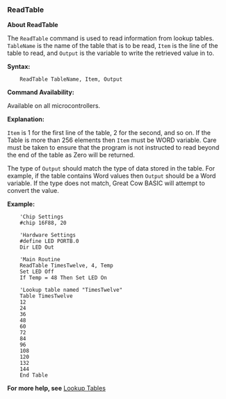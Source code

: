 <div class="section">

<div class="titlepage">

<div>

<div>

### <span id="readtable"></span>ReadTable

</div>

</div>

</div>

<span class="strong">**About ReadTable**</span>

The `ReadTable` command is used to read information from lookup tables.
`TableName` is the name of the table that is to be read, `Item` is the
line of the table to read, and `Output` is the variable to write the
retrieved value in to.

<span class="strong">**Syntax:**</span>

``` screen
    ReadTable TableName, Item, Output
```

<span class="strong">**Command Availability:**</span>

Available on all microcontrollers.

<span class="strong">**Explanation:**</span>

`Item` is 1 for the first line of the table, 2 for the second, and so
on. If the Table is more than 256 elements then `Item` must be WORD
variable. Care must be taken to ensure that the program is not
instructed to read beyond the end of the table as Zero will be returned.

The type of `Output` should match the type of data stored in the table.
For example, if the table contains Word values then `Output` should be a
Word variable. If the type does not match, Great Cow BASIC will attempt
to convert the value.

<span class="strong">**Example:**</span>

``` screen
    'Chip Settings
    #chip 16F88, 20

    'Hardware Settings
    #define LED PORTB.0
    Dir LED Out

    'Main Routine
    ReadTable TimesTwelve, 4, Temp
    Set LED Off
    If Temp = 48 Then Set LED On

    'Lookup table named "TimesTwelve"
    Table TimesTwelve
    12
    24
    36
    48
    60
    72
    84
    96
    108
    120
    132
    144
    End Table
```

<span class="strong">**For more help, see**</span>
<a href="lookup_tables" class="link" title="Lookup Tables">Lookup Tables</a>

</div>
